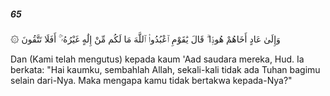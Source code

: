 ##### 65

<span class="ayah">۞ وَإِلَىٰ عَادٍ أَخَاهُمْ هُودًۭا ۗ قَالَ يَٰقَوْمِ ٱعْبُدُوا۟ ٱللَّهَ مَا لَكُم مِّنْ إِلَٰهٍ غَيْرُهُۥٓ ۚ أَفَلَا تَتَّقُونَ</span>

<span class="ayah_translation">Dan (Kami telah mengutus) kepada kaum 'Aad saudara mereka, Hud. Ia berkata: "Hai kaumku, sembahlah Allah, sekali-kali tidak ada Tuhan bagimu selain dari-Nya. Maka mengapa kamu tidak bertakwa kepada-Nya?"</span>
